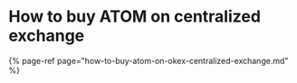 # How to buy ATOM on centralized exchange

{% page-ref page="how-to-buy-atom-on-okex-centralized-exchange.md" %}



